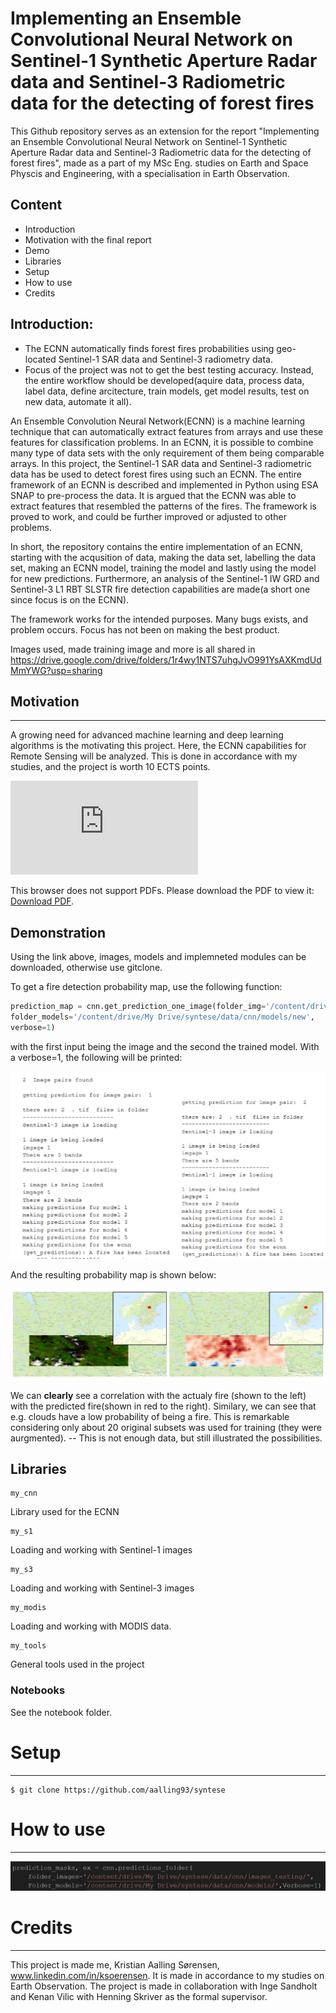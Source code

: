 # Implementing an Ensemble Convolutional Neural Network on Sentinel-1 Synthetic Aperture Radar data and Sentinel-3 Radiometric data for the detecting of forest fires
This Github repository serves as an extension for the report  "Implementing an Ensemble Convolutional Neural Network on
Sentinel-1 Synthetic Aperture Radar data and Sentinel-3 Radiometric data for the detecting of forest fires", made as a part of my MSc Eng. studies on Earth and Space Physcis and Engineering, with a specialisation in Earth Observation.

## Content
* Introduction
* Motivation with the final report
* Demo
* Libraries
* Setup
* How to use
* Credits




## Introduction:
- The ECNN automatically finds forest fires probabilities using geo-located Sentinel-1 SAR data and Sentinel-3 radiometry data.
- Focus of the project was not to get the best testing accuracy. Instead, the entire workflow should be developed(aquire data, process data, label data, define arcitecture, train models, get model results, test on new data, automate it all). 



An Ensemble Convolution Neural Network(ECNN) is a machine learning technique that can automatically extract features from arrays and use these features for classification problems. In an ECNN, it is possible to combine many type of data sets with the only requirement of them being comparable arrays. In this project, the Sentinel-1 SAR data and Sentinel-3 radiometric data has  be used to detect forest fires using such an ECNN. The entire framework of an ECNN is  described and implemented in Python using ESA SNAP to pre-process the data. It is argued that the ECNN was able to extract features that resembled the patterns of the fires. The framework is proved to work, and could be further improved or adjusted to other problems.


In short, the repository contains the entire implementation of an ECNN, starting with the acqusition of data, making the data set, labelling the data set, 
making an ECNN model, training the model and lastly using the model for new predictions.
Furthermore, an analysis of the Sentinel-1 IW GRD and Sentinel-3 L1 RBT SLSTR fire detection capabilities are made(a short one since focus is on the ECNN).

The framework works for the intended purposes. Many bugs exists, and problem occurs. Focus has not been on making the best product.

Images used, made training image and more is all shared in 
https://drive.google.com/drive/folders/1r4wy1NTS7uhgJvO991YsAXKmdUdMmYWG?usp=sharing





## Motivation
----------------------------
A growing need for advanced machine learning and deep learning algorithms is the motivating this project.
Here, the ECNN capabilities for Remote Sensing will be analyzed.
This is done in accordance with my studies, and the project is worth 10 ECTS points.

<object data="https://drive.google.com/file/d/1EqZN6q14--OdUyuOBrCkU-fHkgwq-x8B/view?usp=sharing" type="application/pdf" width="700px" height="700px">
    <embed src="https://drive.google.com/file/d/1EqZN6q14--OdUyuOBrCkU-fHkgwq-x8B/view?usp=sharing">
        <p>This browser does not support PDFs. Please download the PDF to view it: <a href="https://drive.google.com/file/d/1EqZN6q14--OdUyuOBrCkU-fHkgwq-x8B/view?usp=sharing">Download PDF</a>.</p>
    </embed>
</object>

## Demonstration
Using the link above, images, models and implemneted modules can be downloaded, otherwise use gitclone.

To get a fire detection probability map, use the following function:
```python
prediction_map = cnn.get_prediction_one_image(folder_img='/content/drive/My Drive/syntese/data/cnn/images_testing/image_pair_1',
folder_models='/content/drive/My Drive/syntese/data/cnn/models/new',
verbose=1)
```
with the first input being the image and the second the trained model. With a verbose=1, the following will be printed:

![Printed](not_used/prediction.PNG?raw=true "Title")

And the resulting probability map is shown below:

![Printed](not_used/fire_detection_result.PNG?raw=true "Title")

We can **clearly** see a correlation with the actualy fire (shown to the left) with the predicted fire(shown in red to the right). Similary, we can see that e.g. clouds have a low probability of being a fire. This is remarkable considering only about 20 original subsets was used for training (they were aurgmented). -- This is not enough data, but still illustrated the possibilities.




## Libraries
```
my_cnn
```
Library used for the ECNN
```
my_s1
```
Loading and working with Sentinel-1 images

```
my_s3
```
Loading and working with Sentinel-3 images
```
my_modis
```
Loading and working with MODIS data. 

```
my_tools
```
General tools used in the project

### Notebooks

See the notebook folder.

# Setup
-----------------------
```shell
$ git clone https://github.com/aalling93/syntese
```

# How to use
----------------------

![Detecting fires on images in folder](not_used/use1.png?raw=true "Title")

# Credits
---------------------
This project is made me, Kristian Aalling Sørensen, www.linkedin.com/in/ksoerensen. It is made in accordance to my studies on Earth Observation. 
The project is made in collaboration with Inge Sandholt and Kenan Vilic with Henning Skriver as the formal supervisor. 


